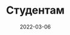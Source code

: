 ---
title: "Студентам"
date: 2022-03-06
layout: "archives"
slug: "/categories/отдых/"
menu:
    main:
        weight: 2
        params: 
            icon: school
---